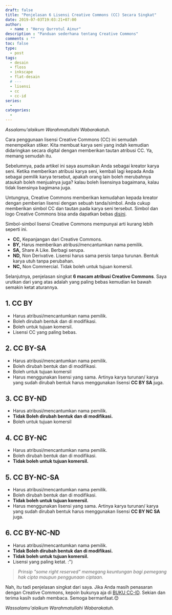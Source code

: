 ```yaml
---
draft: false
title: "Penjelasan 6 Lisensi Creative Commons (CC) Secara Singkat"
date: 2019-07-03T19:03:21+07:00
author:
  - name : "Hervy Qurrotul Ainur"
description : "Panduan sederhana tentang Creative Commons"
comments : ""
toc: false
type:
  - post
tags:
  - desain
  - floss
  - inkscape
  - flat-desain
  # ---
  - lisensi
  - cc
  - cc-id
series:
  -
categories:
  -
---
```


*Assalamu'alaikum Warahmatullahi Wabarakatuh.*

Cara penggunaan lisensi Creative Commons (CC) ini semudah menempelkan stiker. Kita membuat karya seni yang indah kemudian didaringkan secara digital dengan memberikan tautan atribusi CC. Ya, memang semudah itu.

Sebelumnya, pada artikel ini saya asumsikan Anda sebagai kreator karya seni. Ketika memberikan atribusi karya seni, kembali lagi kepada Anda sebagai pemilik karya tersebut, apakah orang lain boleh merubahnya ataukah boleh menjualnya juga? kalau boleh lisensinya bagaimana, kalau tidak lisensinya bagimana juga.

Untungnya, Creative Commons memberikan kemudahan kepada kreator dengan pemberian lisensi dengan sebuah tanda/simbol. Anda cukup memberikan simbol CC dan tautan pada karya seni tersebut. Simbol dan logo Creative Commons bisa anda dapatkan bebas [disini](https://www.creative-commons.org/about/downloads/).

Simbol-simbol lisensi Creative Commons mempunyai arti kurang lebih seperti ini.

* **CC,** Kepanjangan dari Creative Commons.
* **BY,** Harus memberikan atribusi/mencantumkan nama pemilik.
* **SA,** Share A Like. Berbagi serupa.
* **ND,** Non Derivative. Lisensi harus sama persis tanpa turunan. Bentuk karya utuh tanpa perubahan.
* **NC,** Non Commercial. Tidak boleh untuk tujuan komersil.

Selanjutnya, penjelasan singkat **6 macam atribusi Creative Commons**. Saya urutkan dari yang atas adalah yang paling bebas kemudian ke bawah semakin ketat aturannya.

## **1. CC BY**

* Harus atribusi/mencantumkan nama pemilik.
* Boleh dirubah bentuk dan di modifikasi.
* Boleh untuk tujuan komersil.
* Lisensi CC yang paling bebas.

## **2. CC BY-SA**

* Harus atribusi/mencantumkan nama pemilik.
* Boleh dirubah bentuk dan di modifikasi.
* Boleh untuk tujuan komersil
* Harus menggunakan lisensi yang sama. Artinya karya turunan/ karya yang sudah dirubah bentuk harus menggunakan lisensi **CC BY SA** juga.

## **3. CC BY-ND**

* Harus atribusi/mencantumkan nama pemilik.
* **Tidak Boleh dirubah bentuk dan di modifikasi.**
* Boleh untuk tujuan komersil

## **4. CC BY-NC**

* Harus atribusi/mencantumkan nama pemilik.
* Boleh dirubah bentuk dan di modifikasi.
* **Tidak boleh untuk tujuan komersil.**

## **5. CC BY-NC-SA**

* Harus atribusi/mencantumkan nama pemilik.
* Boleh dirubah bentuk dan di modifikasi.
* **Tidak boleh untuk tujuan komersil.**
* Harus menggunakan lisensi yang sama. Artinya karya turunan/ karya yang sudah dirubah bentuk harus menggunakan lisensi **CC BY NC SA** juga.

## **6. CC BY-NC-ND**

* Harus atribusi/mencantumkan nama pemilik.
* **Tidak Boleh dirubah bentuk dan di modifikasi.**
* **Tidak boleh untuk tujuan komersil.**
* Lisensi yang paling ketat. :")

> *Prinsip "some right reserved" memegang keuntungan bagi pemegang hak cipta maupun penggunaan ciptaan.*

Nah, itu tadi penjelasan singkat dari saya. Jika Anda masih penasaran dengan Creative Commons, kepoin bukunya aja di [BUKU CC-ID]. Sekian dan terima kasih sudah membaca. Semoga bermanfaat.:blush:

*Wassalamu'alaikum Warahmatullahi Wabarakatuh.*

[BUKU CC-ID]:https://bit.ly/madewithccID
[Wikimedia]:https://www.wikkimedia.org/
